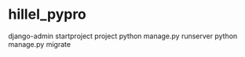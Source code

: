 # hillel_pypro

django-admin startproject project
python manage.py runserver
python manage.py migrate
